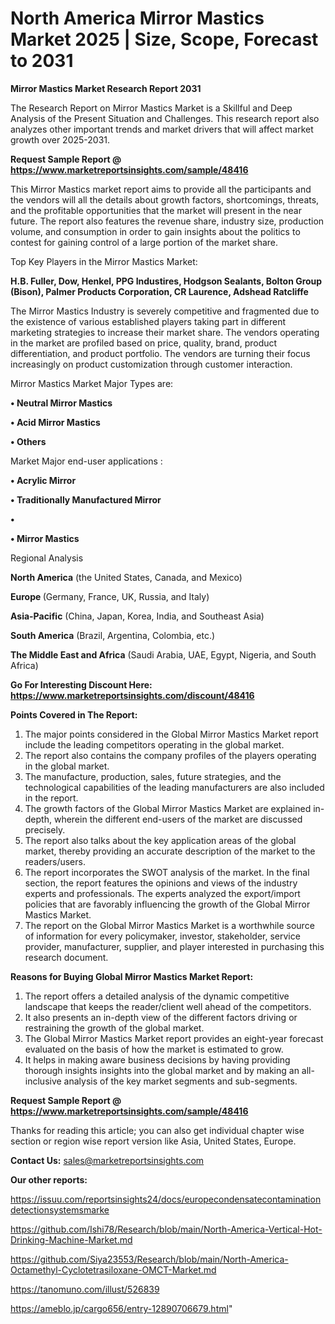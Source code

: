 # North America Mirror Mastics Market 2025 | Size, Scope, Forecast to 2031

<strong>Mirror Mastics Market Research Report 2031</strong>

The Research Report on Mirror Mastics Market is a Skillful and Deep Analysis of the Present Situation and Challenges. This research report also analyzes other important trends and market drivers that will affect market growth over 2025-2031.

<strong>Request Sample Report @ <a href=https://www.marketreportsinsights.com/sample/48416>https://www.marketreportsinsights.com/sample/48416</a></strong>

This Mirror Mastics market report aims to provide all the participants and the vendors will all the details about growth factors, shortcomings, threats, and the profitable opportunities that the market will present in the near future. The report also features the revenue share, industry size, production volume, and consumption in order to gain insights about the politics to contest for gaining control of a large portion of the market share.

Top Key Players in the Mirror Mastics Market:

<strong>H.B. Fuller, Dow, Henkel, PPG Industires, Hodgson Sealants, Bolton Group (Bison), Palmer Products Corporation, CR Laurence, Adshead Ratcliffe</strong>

The Mirror Mastics Industry is severely competitive and fragmented due to the existence of various established players taking part in different marketing strategies to increase their market share. The vendors operating in the market are profiled based on price, quality, brand, product differentiation, and product portfolio. The vendors are turning their focus increasingly on product customization through customer interaction.

Mirror Mastics Market Major Types are:

<strong>•  Neutral Mirror Mastics

•  Acid Mirror Mastics

•  Others</strong>

Market Major end-user applications :

<strong>•  Acrylic Mirror

•  Traditionally Manufactured Mirror

•  

•  Mirror Mastics</strong>

Regional Analysis

</u><strong><b>North America</b></strong> (the United States, Canada, and Mexico)

<strong><b>Europe </b></strong>(Germany, France, UK, Russia, and Italy)

<strong><b>Asia-Pacific</b></strong> (China, Japan, Korea, India, and Southeast Asia)

<strong><b>South America</b></strong> (Brazil, Argentina, Colombia, etc.)

<strong><b>The Middle East and Africa</b></strong> (Saudi Arabia, UAE, Egypt, Nigeria, and South Africa)

<strong>Go For Interesting Discount Here: <a href=https://www.marketreportsinsights.com/discount/48416>https://www.marketreportsinsights.com/discount/48416</a></strong>

<strong>Points Covered in The Report:</strong>
<ol>
  <li>The major points considered in the Global Mirror Mastics Market report include the leading competitors operating in the global market.</li>
  <li>The report also contains the company profiles of the players operating in the global market.</li>
  <li>The manufacture, production, sales, future strategies, and the technological capabilities of the leading manufacturers are also included in the report.</li>
  <li>The growth factors of the Global Mirror Mastics Market are explained in-depth, wherein the different end-users of the market are discussed precisely.</li>
  <li>The report also talks about the key application areas of the global market, thereby providing an accurate description of the market to the readers/users.</li>
  <li>The report incorporates the SWOT analysis of the market. In the final section, the report features the opinions and views of the industry experts and professionals. The experts analyzed the export/import policies that are favorably influencing the growth of the Global Mirror Mastics Market.</li>
  <li>The report on the Global Mirror Mastics Market is a worthwhile source of information for every policymaker, investor, stakeholder, service provider, manufacturer, supplier, and player interested in purchasing this research document.</li>
</ol>
<strong>Reasons for Buying Global Mirror Mastics Market Report:</strong>

<ol>
  <li>The report offers a detailed analysis of the dynamic competitive landscape that keeps the reader/client well ahead of the competitors.</li>
  <li>It also presents an in-depth view of the different factors driving or restraining the growth of the global market.</li>
  <li>The Global Mirror Mastics Market report provides an eight-year forecast evaluated on the basis of how the market is estimated to grow.</li>
  <li>It helps in making aware business decisions by having providing thorough insights insights into the global market and by making an all-inclusive analysis of the key market segments and sub-segments.</li>
</ol>
<strong>Request Sample Report @ <a href=https://www.marketreportsinsights.com/sample/48416>https://www.marketreportsinsights.com/sample/48416</a></strong>


Thanks for reading this article; you can also get individual chapter wise section or region wise report version like Asia, United States, Europe.

<strong>Contact Us:</strong>
sales@marketreportsinsights.com

<strong>Our other reports:</strong>

<a href=https://issuu.com/reportsinsights24/docs/europecondensatecontaminationdetectionsystemsmarke>https://issuu.com/reportsinsights24/docs/europecondensatecontaminationdetectionsystemsmarke</a>

<a href=https://github.com/Ishi78/Research/blob/main/North-America-Vertical-Hot-Drinking-Machine-Market.md>https://github.com/Ishi78/Research/blob/main/North-America-Vertical-Hot-Drinking-Machine-Market.md</a>

<a href=https://github.com/Siya23553/Research/blob/main/North-America-Octamethyl-Cyclotetrasiloxane-OMCT-Market.md>https://github.com/Siya23553/Research/blob/main/North-America-Octamethyl-Cyclotetrasiloxane-OMCT-Market.md</a>

<a href=https://tanomuno.com/illust/526839>https://tanomuno.com/illust/526839</a>

<a href=https://ameblo.jp/cargo656/entry-12890706679.html>https://ameblo.jp/cargo656/entry-12890706679.html</a>"
